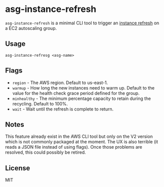# asg-instance-refresh

`asg-instance-refresh` is a minimal CLI tool to trigger an [instance refresh](https://docs.aws.amazon.com/autoscaling/ec2/userguide/asg-instance-refresh.html) on a EC2 autoscaling group.

## Usage

`asg-instance-refresg <asg-name>`

## Flags

- `region` - The AWS region. Default to us-east-1.
- `warmup` - How long the new instances need to warm up. Default to the value for the health check grace period defined for the group.
- `minhealthy` - The minimum percentage capacity to retain during the recycling. Default to 100%.
- `wait` - Wait until the refresh is complete to return.

## Notes

This feature already exist in the AWS CLI tool but only on the V2 version which is not commonly packaged at the moment. The UX is also terrible (it reads a JSON file instead of using flags). Once those problems are resolved, this could possibly be retired.

## License

MIT